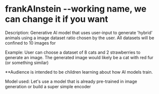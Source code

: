 # frankAInstein  --working name, we can change it if you want

Description: Generative AI model that uses user-input to generate 'hybrid' animals using
a image dataset ratio chosen by the user. All datasets will be confined to 10 images for

Example: 
User can choose a dataset of 8 cats and 2 strawberries to generate an image.
The generated image would likely be a cat with red fur (or something similar)

**Audience is intended to be children learning about how AI models train.

Model used:
Let's use a model that is already pre-trained in image generation or build a super simple encoder